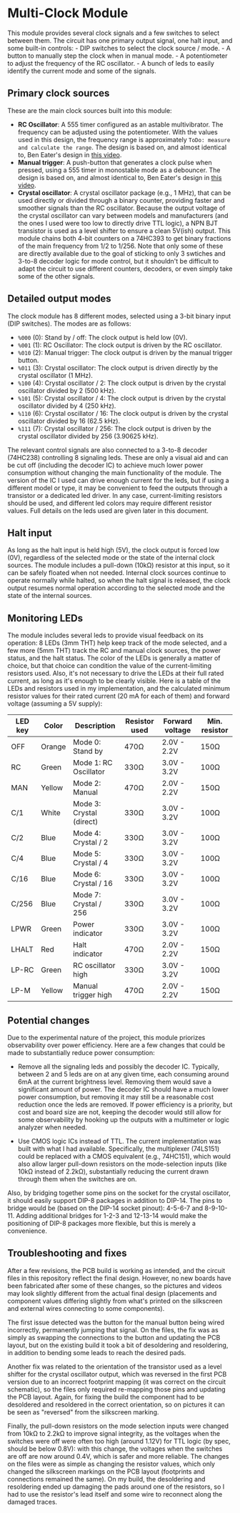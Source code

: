 # Multi-Clock Module

This module provides several clock signals and a few switches to select between them. The circuit has one primary output signal, one halt input, and some built-in controls:
    - DIP switches to select the clock source / mode.
    - A button to manually step the clock when in manual mode.
    - A potentiometer to adjust the frequency of the RC oscillator.
    - A bunch of leds to easily identify the current mode and some of the signals.

## Primary clock sources

These are the main clock sources built into this module:
- **RC Oscillator**: A 555 timer configured as an astable multivibrator. The frequency can be adjusted using the potentiometer. With the values used in this design, the frequency range is approximately `ToDo: measure and calculate the range`. The design is based on, and almost identical to, Ben Eater's design in [this video](https://www.youtube.com/watch?v=kRlSFm519Bo).
- **Manual trigger**: A push-button that generates a clock pulse when pressed, using a 555 timer in monostable mode as a debouncer. The design is based on, and almost identical to, Ben Eater's design in [this video](https://www.youtube.com/watch?v=81BgFhm2vz8).
- **Crystal oscillator**: A crystal oscillator package (e.g., 1 MHz), that can be used directly or divided through a binary counter, providing faster and smoother signals than the RC oscillator. Because the output voltage of the crystal oscillator can vary between models and manufacturers (and the ones I used were too low to directly drive TTL logic), a NPN BJT transistor is used as a level shifter to ensure a clean 5V(ish) output. This module chains both 4-bit counters on a 74HC393 to get binary fractions of the main frequency from 1/2 to 1/256. Note that only some of these are directly available due to the goal of sticking to only 3 swtiches and 3-to-8 decoder logic for mode control, but it shouldn't be difficult to adapt the circuit to use different counters, decoders, or even simply take some of the other signals.

## Detailed output modes

The clock module has 8 different modes, selected using a 3-bit binary input (DIP switches). The modes are as follows:
- `%000` (0): Stand by / off: The clock output is held low (0V).
- `%001` (1): RC Oscillator: The clock output is driven by the RC oscillator.
- `%010` (2): Manual trigger: The clock output is driven by the manual trigger button.
- `%011` (3): Crystal oscillator: The clock output is driven directly by the crystal oscillator (1 MHz).
- `%100` (4): Crystal oscillator / 2: The clock output is driven by the crystal oscillator divided by 2 (500 kHz).
- `%101` (5): Crystal oscillator / 4: The clock output is driven by the crystal oscillator divided by 4 (250 kHz).
- `%110` (6): Crystal oscillator / 16: The clock output is driven by the crystal oscillator divided by 16 (62.5 kHz).
- `%111` (7): Crystal oscillator / 256: The clock output is driven by the crystal oscillator divided by 256 (3.90625 kHz).

The relevant control signals are also connected to a 3-to-8 decoder (74HC238) controlling 8 signaling leds. These are only a visual aid and can be cut off (including the decoder IC) to achieve much lower power consumption without changing the main functionality of the module. The version of the IC I used can drive enough current for the leds, but if using a different model or type, it may be convenient to feed the outputs through a transistor or a dedicated led driver. In any case, current-limiting resistors should be used, and different led colors may require different resistor values. Full details on the leds used are given later in this document.

## Halt input

As long as the halt input is held high (5V), the clock output is forced low (0V), regardless of the selected mode or the state of the internal clock sources. The module includes a pull-down (10kΩ) resistor at this input, so it can be safely floated when not needed. Internal clock sources continue to operate normally while halted, so when the halt signal is released, the clock output resumes normal operation according to the selected mode and the state of the internal sources.

## Monitoring LEDs

The module includes several leds to provide visual feedback on its operation: 8 LEDs (3mm THT) help keep track of the mode selected, and a few more (5mm THT) track the RC and manual clock sources, the power status, and the halt status. The color of the LEDs is generally a matter of choice, but that choice can condition the value of the current-limiting resistors used. Also, it's not necessary to drive the LEDs at their full rated current, as long as it's enough to be clearly visible. Here is a table of the LEDs and resistors used in my implementation, and the calculated minimum resistor values for their rated current (20 mA for each of them) and forward voltage (assuming a 5V supply):

| LED key | Color | Description | Resistor used | Forward voltage | Min. resistor |
|---------|-------|-------------|---------------|-----------------|---------------|
| OFF | Orange | Mode 0: Stand by | 470Ω | 2.0V - 2.2V | 150Ω |
| RC | Green | Mode 1: RC Oscillator | 330Ω | 3.0V - 3.2V | 100Ω |
| MAN | Yellow | Mode 2: Manual | 470Ω | 2.0V - 2.2V | 150Ω |
| C/1 | White | Mode 3: Crystal (direct) | 330Ω | 3.0V - 3.2V | 100Ω |
| C/2 | Blue | Mode 4: Crystal / 2 | 330Ω | 3.0V - 3.2V | 100Ω |
| C/4 | Blue | Mode 5: Crystal / 4 | 330Ω | 3.0V - 3.2V | 100Ω |
| C/16 | Blue | Mode 6: Crystal / 16 | 330Ω | 3.0V - 3.2V | 100Ω |
| C/256 | Blue | Mode 7: Crystal / 256 | 330Ω | 3.0V - 3.2V | 100Ω |
| LPWR | Green | Power indicator | 330Ω | 3.0V - 3.2V | 100Ω |
| LHALT | Red | Halt indicator | 470Ω | 2.0V - 2.2V | 150Ω |
| LP-RC | Green | RC oscillator high | 330Ω | 3.0V - 3.2V | 100Ω |
| LP-M | Yellow | Manual trigger high | 470Ω | 2.0V - 2.2V | 150Ω |

## Potential changes

Due to the experimental nature of the project, this module priorizes observability over power efficiency. Here are a few changes that could be made to substantially reduce power consumption:

- Remove all the signaling leds and possibly the decoder IC. Typically, between 2 and 5 leds are on at any given time, each consuming around 6mA at the current brightness level. Removing them would save a significant amount of power. The decoder IC should have a much lower power consumption, but removing it may still be a reasonable cost reduction once the leds are removed. If power efficiency is a priority, but cost and board size are not, keeping the decoder would still allow for some observability by hooking up the outputs with a multimeter or logic analyzer when needed.

- Use CMOS logic ICs instead of TTL. The current implementation was built with what I had available. Specifically, the multiplexer (74LS151) could be replaced with a CMOS equivalent (e.g., 74HC151), which would also allow larger pull-down resistors on the mode-selection inputs (like 10kΩ instead of 2.2kΩ), substantially reducing the current drawn through them when the switches are on.

Also, by bridging together some pins on the socket for the crystal oscillator, it should easily support DIP-8 packages in addition to DIP-14. The pins to bridge would be (based on the DIP-14 socket pinout): 4-5-6-7 and 8-9-10-11. Adding additional bridges for 1-2-3 and 12-13-14 would make the positioning of DIP-8 packages more flexible, but this is merely a convenience.

## Troubleshooting and fixes

After a few revisions, the PCB build is working as intended, and the circuit files in this repository reflect the final design. However, no new boards have been fabricated after some of these changes, so the pictures and videos may look slightly different from the actual final design (placements and component values differing slightly from what's printed on the silkscreen and external wires connecting to some components).

The first issue detected was the button for the manual button being wired incorrectly, permanently jumping that signal. On the files, the fix was as simply as swapping the connections to the button and updating the PCB layout, but on the existing build it took a bit of desoldering and resoldering, in addition to bending some leads to reach the desired pads.

Another fix was related to the orientation of the transistor used as a level shifter for the crystal oscillator output, which was reversed in the first PCB version due to an incorrect footprint mapping (it was correct on the circuit schematic), so the files only required re-mapping those pins and updating the PCB layout. Again, for fixing the build the component had to be desoldered and resoldered in the correct orientation, so on pictures it can be seen as "reversed" from the silkscreen marking.

Finally, the pull-down resistors on the mode selection inputs were changed from 10kΩ to 2.2kΩ to improve signal integrity, as the voltages when the switches were off were often too high (around 1.12V) for TTL logic (by spec, should be below 0.8V): with this change, the voltages when the switches are off are now around 0.4V, which is safer and more reliable. The changes on the files were as simple as changing the resistor values, which only changed the silkscreen markings on the PCB layout (footprints and connections remained the same). On my build, the desoldering and resoldering ended up damaging the pads around one of the resistors, so I had to use the resistor's lead itself and some wire to reconnect along the damaged traces.